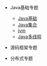 
* Java基础专题
  * [Java基础](./docs/b-1面试题总结-Java基础.md)
  * [Java集合](./docs/b-2Java集合.md)
  * [jvm](./docs/b-4jvm.md)
  * [Java多线程](./docs/b-3Java多线程.md)
* 源码框架专题
 
* 分布式专题

 

